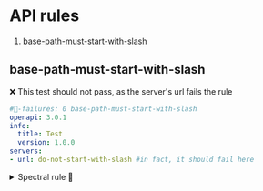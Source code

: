 # API rules

1. [base-path-must-start-with-slash](#base-path-must-start-with-slash)

## base-path-must-start-with-slash

❌ This test should not pass, as the server's url fails the rule
```yaml
#👻-failures: 0 base-path-must-start-with-slash
openapi: 3.0.1
info:
  title: Test
  version: 1.0.0
servers:
- url: do-not-start-with-slash #in fact, it should fail here
```

<details>
  <summary>Spectral rule 🤖</summary>

```yaml
#👻-rule
base-path-must-start-with-slash:
  description: Base path must start with /.
  message: "{{description}}. But was {{value}}."
  given: $.servers[*]
  severity: error
  then:
    field: url
    function: pattern
    functionOptions:
      match: "^\/"
```

</details>